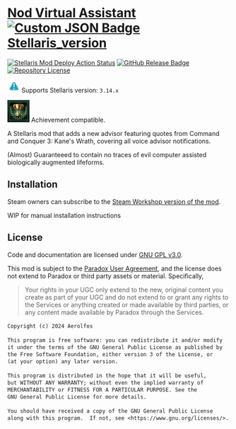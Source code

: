 # [Nod Virtual Assistant](https://steamcommunity.com/sharedfiles/filedetails/?id=1535597838)   [![Custom JSON Badge Stellaris_version](https://img.shields.io/badge/dynamic/json?url=https://raw.githubusercontent.com/Aerolfos/nod_voice_advisor/refs/heads/main/.github/supported_stellaris_version.json&query=%24.supported_stellaris_version&style=plastic&label=Stellaris%20version&labelColor=3b434b&logo=data%3Aimage%2Fpng%3Bbase64%2CiVBORw0KGgoAAAANSUhEUgAAABAAAAAQCAYAAAAf8%2F9hAAAAAXNSR0IArs4c6QAAAARnQU1BAACxjwv8YQUAAAAJcEhZcwAADsMAAA7DAcdvqGQAAAEiSURBVDhPpdNNK0RRHMfxGZOnhYesKa9AsVBT9haysPESvArlfXgDytaaYoOalUhZEEnJRjYYruv7vd0z7p17bk351adbp%2F%2F5n4c500zTtPGfxBrMYgVtLDhALnCOEzw60IsNcqPYRgd1ucQOxpDNC5PnsI9BcwDnZA2WcI9Bk%2BTfZ6wNcYoNfOAB7%2FhCXbwwa7wH56y7gxb8juAYXdTF1U8R7qDlDhKYb8xgGF0H%2BvID6ydgrUkcCLFgF3sITYv5xB0OERqUfsZgHK%2FozxPCcXuKOwhxdS%2FLFb1Qj%2BOKjrvLUmINLPLlLeIFm7jGKiqJNWiig1vY6ApHuEHl3ZfOk%2FP%2FMYkpnGEZsbpMbAeu8oYtzMOHNo14Yl0L2qjc%2FJ%2B08QsSm7YScC%2B%2FWAAAAABJRU5ErkJggg%3D%3D)](https://steamcommunity.com/sharedfiles/filedetails/?id=1535597838)
[![Stellaris Mod Deploy Action Status](https://github.com/aerolfos/nod_voice_advisor/actions/workflows/deployStellarisMod.yml/badge.svg)](https://github.com/aerolfos/nod_voice_advisor/actions/workflows/deployStellarisMod.yml)
[![GitHub Release Badge](https://img.shields.io/github/v/release/aerolfos/nod_voice_advisor?logo=github&style=flat&labelColor=3b434b)](https://github.com/Aerolfos/nod_voice_advisor/releases/latest)
[![Repository License](https://img.shields.io/github/license/aerolfos/nod_voice_advisor?style=flat&color=brightgreen&labelColor=3b434b)](LICENSE)
<!---[![Discord](https://img.shields.io/discord/739835273969664050?style=flat&label=Discord&logo=discord&logoColor=white&color=7289DA)](https://discord.com/invite/xUrG9wh)--->

![Blue Triangle](https://raw.githubusercontent.com/Aerolfos/stellaris_mod_deploy_action/main/assets/blue_caution_triangle.png) Supports Stellaris version: `3.14.x`

![Achievement Icon](https://raw.githubusercontent.com/Aerolfos/stellaris_mod_deploy_action/main/assets/victorious_small.png) Achievement compatible.

A Stellaris mod that adds a new advisor featuring quotes from Command and Conquer 3: Kane's Wrath, covering all voice advisor notifications.

(Almost) Guaranteeed to contain no traces of evil computer assisted biologically augmented lifeforms.

## Installation
Steam owners can subscribe to the [Steam Workshop version of the mod](https://steamcommunity.com/sharedfiles/filedetails/?id=1535597838).

WIP for manual installation instructions

## License
Code and documentation are licensed under [GNU GPL v3.0](LICENSE). 

This mod is subject to the [Paradox User Agreement](https://legal.paradoxplaza.com/eula), and the license does not extend to Paradox or third party assets or material. Specifically,

> Your rights in your UGC only extend to the new, original content you create as part of your UGC and do not extend to or grant any rights to the Services or anything created or made available by third parties, or any content made available by Paradox through the Services.

    Copyright (c) 2024 Aerolfos

    This program is free software: you can redistribute it and/or modify
    it under the terms of the GNU General Public License as published by
    the Free Software Foundation, either version 3 of the License, or
    (at your option) any later version.

    This program is distributed in the hope that it will be useful,
    but WITHOUT ANY WARRANTY; without even the implied warranty of
    MERCHANTABILITY or FITNESS FOR A PARTICULAR PURPOSE. See the
    GNU General Public License for more details.

    You should have received a copy of the GNU General Public License
    along with this program.  If not, see <https://www.gnu.org/licenses/>.
